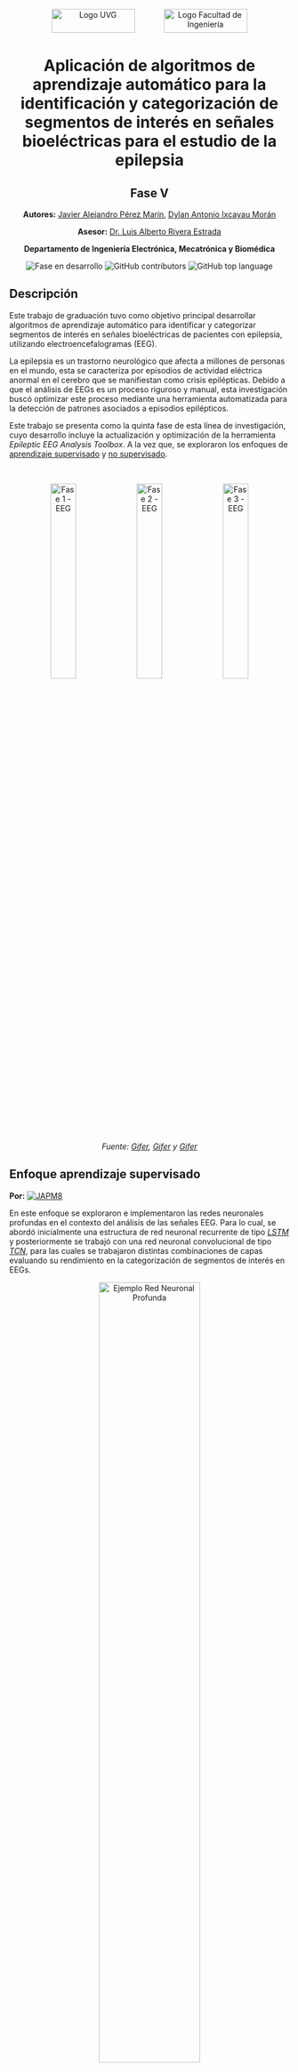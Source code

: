 <p align="center">
  <img src="https://res.cloudinary.com/webuvg/image/upload/f_auto,q_auto,w_169,c_scale,fl_lossy,dpr_0.90/v1641327930/WEB/Nosotros/Imagen%20Institucional/Logotipo%20UVG/Logotipo%20UVG/logotipo-uvg_thumb2x.jpg" alt="Logo UVG" width="150" height="43"/>
  &nbsp;&nbsp;&nbsp;&nbsp;&nbsp;&nbsp;&nbsp;&nbsp;&nbsp;&nbsp;&nbsp;
  <img src="https://encrypted-tbn2.gstatic.com/images?q=tbn:ANd9GcRotDGBXGiNzq-fq9I0_sjAT2RLeqjDtCuK_ChIFjFW7ZdjVP9H" alt="Logo Facultad de Ingeniería" width="150" height="43"/>
</p>

<h1 align="center">Aplicación de algoritmos de aprendizaje automático para la identificación y categorización de segmentos de interés en señales bioeléctricas para el estudio de la epilepsia</h1>

<h2 align="center">Fase V</h2>

<p align="center"><strong>Autores:</strong> <a href="mailto:per20183@uvg.edu.gt" target="_blank">Javier Alejandro Pérez Marín</a>, <a href="mailto:ixc18486@uvg.edu.gt" target="_blank">Dylan Antonio Ixcayau Morán</a></p>

<p align="center"><strong>Asesor:</strong> <a href="mailto:larivera@uvg.edu.gt" target="_blank">Dr. Luis Alberto Rivera Estrada</a></p>

<p align="center"><strong>Departamento de Ingeniería Electrónica, Mecatrónica y Biomédica</strong></p>

<p align="center">
  <img src="https://img.shields.io/badge/STATUS-EN_DESARROLLO-green" alt="Fase en desarrollo"/>
  <img src="https://img.shields.io/github/contributors/japm8/Herramienta" alt="GitHub contributors"/>
  <img src="https://img.shields.io/github/languages/top/japm8/Herramienta" alt="GitHub top language" >
 </p>

## **Descripción**

Este trabajo de graduación tuvo como objetivo principal desarrollar algoritmos de aprendizaje automático para identificar y categorizar segmentos de interés en señales bioeléctricas de pacientes con epilepsia, utilizando electroencefalogramas (EEG). 

La epilepsia es un trastorno neurológico que afecta a millones de personas en el mundo, esta se caracteriza por episodios de actividad eléctrica anormal en el cerebro que se manifiestan como crisis epilépticas. Debido a que el análisis de EEGs es un proceso riguroso y manual, esta investigación buscó optimizar este proceso mediante una herramienta automatizada para la detección de patrones asociados a episodios epilépticos.

Este trabajo se presenta como la quinta fase de esta línea de investigación, cuyo desarrollo incluye la actualización y optimización de la herramienta *Epileptic EEG Analysis Toolbox*. A la vez que, se exploraron los enfoques de [aprendizaje supervisado](#Enfoque-aprendizaje-supervisado) y [no supervisado](#Enfoque-aprendizaje-no-supervisado).

<br>

<p align="center">
  <img src="https://i.gifer.com/3YB1.gif" alt="Fase 1 - EEG" width="30%"/>
  <img src="https://i.gifer.com/9P8h.gif" alt="Fase 2 - EEG" width="30%"/>
  <img src="https://i.gifer.com/origin/bb/bb3c10a9aebc133d55b8ae9d76abe825.gif" alt="Fase 3 - EEG" width="30%"/>
</p>

<p align="center"><i>Fuente: <a href="https://i.gifer.com/3YB1.gif" target="_blank">Gifer</a>, <a href="https://i.gifer.com/9P8h.gif" target="_blank">Gifer</a> y <a href="https://i.gifer.com/origin/bb/bb3c10a9aebc133d55b8ae9d76abe825.gif" target="_blank">Gifer</a></i></p>

<h2>Enfoque aprendizaje supervisado</h2>
<p><strong>Por:</strong> <a href="https://github.com/JAPM8" target="_blank">
  <img src="https://img.shields.io/badge/JAPM8-a?style=social&logo=github" alt="JAPM8"/>
</a></p>

En este enfoque se exploraron e implementaron las redes neuronales profundas en 
el contexto del análisis de las señales EEG. Para lo cual, se abordó inicialmente 
una estructura de red neuronal recurrente de tipo *[LSTM](https://colah.github.io/posts/2015-08-Understanding-LSTMs/)* 
y posteriormente se trabajó con una red neuronal convolucional de tipo *[TCN](https://dida.do/blog/temporal-convolutional-networks-for-sequence-modeling)*, 
para las cuales se trabajaron distintas combinaciones de capas evaluando su rendimiento en la categorización de segmentos de interés en EEGs.

<p align="center">
  <img src="https://miro.medium.com/max/3840/1*v0ng9VkbuTu6ey9v8S3VDw.gif" alt="Ejemplo Red Neuronal Profunda" width="60%"/>
</p>

<p align="center"><i>Fuente: <a href="https://medium.com/analytics-vidhya/what-are-convolution-neural-networks-10-points-9d6d24086098" target="_blank">Sarkar, Ayantika </a></i></p>

Uno de los principales desafíos para la implementación de estas estructuras de red era la disponibilidad de datos. 
Por ello, se gestionó el acceso a la base de datos del *[Temple University Hospital (TUH)](https://isip.piconepress.com/projects/nedc/html/tuh_eeg/)*, 
uno de los repositorios de EEGs más grandes disponibles públicamente. Esta fuente de datos fue clave para el desarrollo de esta quinta fase y establece 
una base sólida para continuar reforzando los modelos de clasificación de eventos epilépticos, además de abrir la puerta a nuevas exploraciones de algoritmos de aprendizaje de máquina.

### No olvides revisar :nerd_face: :
- [Extracción Señales Base de Datos TUH](App%20Designer/Prototipo_Data_TUH.m): Este contiene distintos métodos para una lectura eficiente de estudios del corpus SEIZ de base de datos de TUH.
- [Estadísticas Base de Datos TUH](App%20Designer/Stats_DataTUHSEIZ.m): Este permite la extracción de estadísticas para el corpus SEIZ de la base de datos de TUH.
- [Redes RNN](App%20Designer/Desarrollo_Redes_RNN.m): Este contiene las variantes de RNN trabajadas y su implementación en `MATLAB`.
- [Redes CNN](App%20Designer/Desarrollo_Redes_RRN.m): Este contiene las variantes de CNN trabajadas y su implementación en `MATLAB`.
- [Función de lectura openedf](App%20Designer/openedf.m): Esta permite la lectura de archivos `.edf` dándoles formato para ser analizados con la herramienta *Epileptic EEG Analysis Toolbox*.
- [Epileptic EEG Analysis Toolbox](App%20Designer): Este carpeta contiene los archivos necesarios para la herramienta diseñada
a lo largo de las últimas cinco fases.
- [¿Qué necesito para hacer funcionar la herramienta?](App%20Designer#readme): Aquí se detallan todas las dependencias, productos y *Add-Ons* necesarios.

:mailbox_with_mail:**Dudas, comentarios o sugerencias:** [per20183@uvg.edu.gt](mailto:per20183@uvg.edu.gt)

<h2>Enfoque aprendizaje no supervisado</h2>
<p><strong>Por:</strong> <a href="https://github.com/DAIMUVG" target="_blank">
  <img src="https://img.shields.io/badge/DAIMUVG-a?style=social&logo=github" alt="DAIMUVG"/>
</a></p>
